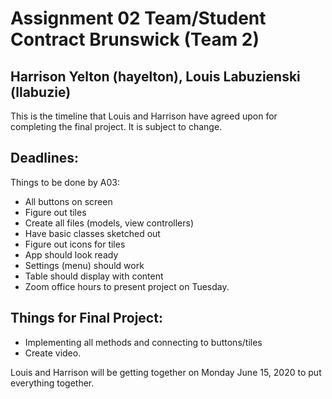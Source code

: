 # Assignment 02 Team/Student Contract Brunswick (Team 2)
## Harrison Yelton (hayelton), Louis Labuzienski (llabuzie)

This is the timeline that Louis and Harrison have agreed upon for completing the final project. It is subject to change. 

## Deadlines:

Things to be done by A03:
 * All buttons on screen
 * Figure out tiles
 * Create all files (models, view controllers)
 * Have basic classes sketched out
 * Figure out icons for tiles
 * App should look ready
 * Settings (menu) should work
 * Table should display with content
 * Zoom office hours to present project on Tuesday.  
	
## Things for Final Project:
 * Implementing all methods and connecting to buttons/tiles
 * Create video.

Louis and Harrison will be getting together on Monday June 15, 2020 to put everything together. 
